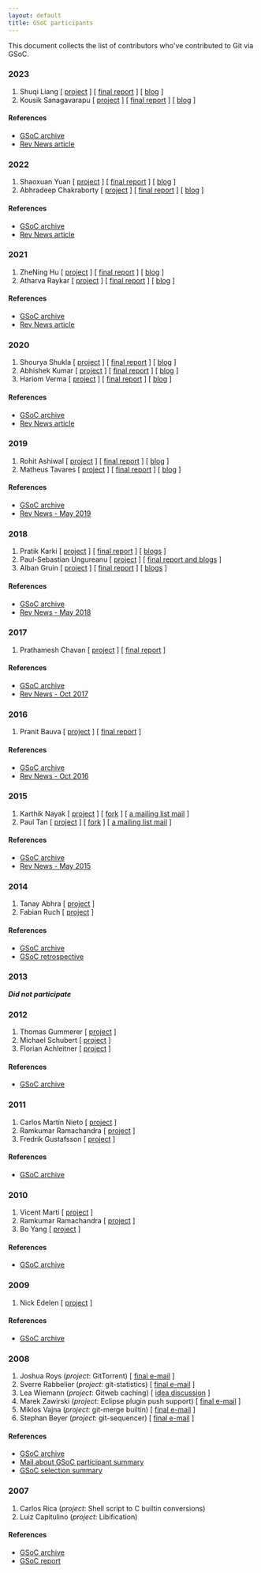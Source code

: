 ```yaml
---
layout: default
title: GSoC participants
---
```


This document collects the list of contributors who've contributed
to Git via GSoC.

<!-- [ [project]() ] [ [final report]() ] [ [blog]() ] -->

### 2023

1. Shuqi Liang [ [project](https://summerofcode.withgoogle.com/archive/2023/projects/Rkbc1Abe) ] [ [final report](https://cheskaqiqi.github.io/2023/08/22/Final/) ] [ [blog](https://cheskaqiqi.github.io/tags/GSoC/) ]
2. Kousik Sanagavarapu [ [project](https://summerofcode.withgoogle.com/archive/2023/projects/rck3kmq2) ]  [ [final report](https://five-sh.github.io/2023/08/26/the-final-report) ] [ [blog](https://five-sh.github.io/blog) ]

#### References

- [GSoC archive](https://summerofcode.withgoogle.com/archive/2023/organizations/git)
- [Rev News article](https://git.github.io/rev_news/2023/06/30/edition-100/)

### 2022

1. Shaoxuan Yuan [ [project](https://summerofcode.withgoogle.com/archive/2022/projects/hz4rcOUB) ] [ [final report](https://ffyuanda.github.io/blog/GSoC-final-blog/) ] [ [blog](https://ffyuanda.github.io/tags/#learn) ]
2. Abhradeep Chakraborty [ [project](https://summerofcode.withgoogle.com/archive/2022/projects/UPtA6qdf) ]  [ [final report](https://medium.com/@abhra303/gsoc-final-report-feaaacfae737) ] [ [blog](https://medium.com/@abhra303) ]

#### References

- [GSoC archive](https://summerofcode.withgoogle.com/archive/2022/organizations/git)
- [Rev News article](https://git.github.io/rev_news/2022/06/30/edition-88/)


### 2021

1. ZheNing Hu [ [project](https://summerofcode.withgoogle.com/archive/2021/projects/5443907994779648) ] [ [final report](https://github.com/adlternative/adlternative.github.io/blob/gh-pages/blogs/gsoc/GSOC-Git-Final-Blog.md) ] [ [blog](https://github.com/adlternative/adlternative.github.io/tree/gh-pages/blogs/gsoc/) ]
2. Atharva Raykar [ [project](https://summerofcode.withgoogle.com/archive/2021/projects/5071550033690624) ] [ [final report](https://github.com/tfidfwastaken/gitnotes/blob/main/final-report.md) ] [ [blog](https://github.com/tfidfwastaken/gitnotes/tree/main) ]

#### References

- [GSoC archive](https://summerofcode.withgoogle.com/archive/2021/organizations/6398200235163648)
- [Rev News article](https://git.github.io/rev_news/2021/05/27/edition-75/)


### 2020

1. Shourya Shukla [ [project](https://summerofcode.withgoogle.com/archive/2020/projects/4541259818991616) ] [ [final report](https://shouryashukla.blogspot.com/2020/08/the-final-report.html) ] [ [blog](https://shouryashukla.blogspot.com/search/label/GSoC) ]
2. Abhishek Kumar [ [project](https://summerofcode.withgoogle.com/archive/2020/projects/6510085276172288) ] [ [final report](https://github.com/abhishekkumar2718/GSoC20/blob/master/README.md) ] [ [blog](https://abhishekkumar2718.github.io/gsoc/) ]
3. Hariom Verma [ [project](https://summerofcode.withgoogle.com/archive/2020/projects/6123927484497920) ] [ [final report](https://harry-hov.github.io/blogs/posts/the-final-report) ] [ [blog](https://harry-hov.github.io/blogs/posts/) ]


#### References

- [GSoC archive](https://summerofcode.withgoogle.com/archive/2020/organizations/5445576591671296)
- [Rev News article](https://git.github.io/rev_news/2020/05/28/edition-63/)


### 2019

1. Rohit Ashiwal [ [project](https://summerofcode.withgoogle.com/archive/2019/projects/5390155215536128) ] [ [final report](https://web.archive.org/web/20210727190950/https://rashiwal.me/2019/final-report/) ] [ [blog](https://web.archive.org/web/20210515085551/https://rashiwal.me/) ]
2. Matheus Tavares [ [project](https://summerofcode.withgoogle.com/archive/2019/projects/4787791739748352) ] [ [final report](https://matheustavares.gitlab.io/posts/gsoc-final-report) ] [ [blog](https://matheustavares.gitlab.io/tags/git/) ]

#### References

- [GSoC archive](https://summerofcode.withgoogle.com/archive/2019/organizations/6548634445807616)
- [Rev News - May 2019](https://git.github.io/rev_news/2019/05/22/edition-51/)


### 2018

1. Pratik Karki [ [project](https://summerofcode.withgoogle.com/archive/2018/projects/5389615745728512) ] [ [final report](https://github.com/prertik/GSoC2018?tab=readme-ov-file) ] [ [blogs](https://prertik.github.io/categories/git/) ]
2. Paul-Sebastian Ungureanu [ [project](https://summerofcode.withgoogle.com/archive/2018/projects/6700324135895040) ] [ [final report and blogs](https://github.com/ungps/gsoc2018?tab=readme-ov-file) ]
3. Alban Gruin [ [project](https://summerofcode.withgoogle.com/archive/2018/projects/6165469845258240) ] [ [final report](https://github.com/agrn/gsoc2018?tab=readme-ov-file) ] [ [blogs](https://blog.pa1ch.fr/category/gsoc-2018.html) ]

#### References

- [GSoC archive](https://summerofcode.withgoogle.com/archive/2018/organizations/4840889583140864)
- [Rev News - May 2018](https://git.github.io/rev_news/2018/05/16/edition-39/)

### 2017

1. Prathamesh Chavan [ [project](https://summerofcode.withgoogle.com/archive/2017/projects/5434523185577984) ] [ [final report](https://docs.google.com/document/d/1RmUvJBf4x8TI71Fltg8xWP-s7zkhz3bGPyEJMgRx91Y/edit#heading=h.5r7i4cugqwi3) ]

#### References

- [GSoC archive](https://summerofcode.withgoogle.com/archive/2017/organizations/5061577619275776)
- [Rev News - Oct 2017](https://git.github.io/rev_news/2017/10/11/edition-32/)

### 2016

1. Pranit Bauva [ [project](https://summerofcode.withgoogle.com/archive/2016/projects/5595001820020736) ] [ [final report](https://docs.google.com/document/d/1Uir0a8cRYlWANuzoU4iTDtEvPukvtTJcC_dB3KJUgqM/edit#heading=h.mipx2w79za4f) ]

#### References

- [GSoC archive](https://summerofcode.withgoogle.com/archive/2016/organizations/5532648021688320#projects-list)
- [Rev News - Oct 2016](https://git.github.io/rev_news/2016/09/14/edition-19/)

### 2015

1. Karthik Nayak [ [project](https://www.google-melange.com/archive/gsoc/2015/orgs/git/projects/karthiknayak94.html) ] [ [fork](https://github.com/KarthikNayak/git) ] [ [a mailing list mail](https://public-inbox.org/git/553F7A50.1080907@gmail.com/) ] 
2. Paul Tan [ [project](https://www.google-melange.com/archive/gsoc/2015/orgs/git/projects/pyokagan.html) ] [ [fork](https://github.com/pyokagan/git) ] [ [a mailing list mail](https://public-inbox.org/git/CACRoPnQ5_r-26J4gBHc27KZt3X9KAU7eFkA3vz_GE6_dP-Uyug@mail.gmail.com/) ] 

#### References

- [GSoC archive](https://www.google-melange.com/archive/gsoc/2015/orgs/git)
- [Rev News - May 2015](https://git.github.io/rev_news/2015/05/13/edition-3/#other-news)

### 2014

1. Tanay Abhra [ [project](https://www.google-melange.com/archive/gsoc/2014/orgs/git/projects/tanayabh.html) ] <!-- [ [final report]() ] [ [blog]() ] ] -->
2. Fabian Ruch [ [project](https://www.google-melange.com/archive/gsoc/2014/orgs/git/projects/bafain.html) ] <!-- [ [final report]() ] [ [blog]() ] ] -->


#### References

- [GSoC archive](https://www.google-melange.com/archive/gsoc/2014/orgs/git)
- [GSoC retrospective](https://public-inbox.org/git/vpqsik1yg1l.fsf@anie.imag.fr/)


### 2013

***Did not participate***


### 2012

1. Thomas Gummerer [ [project](https://www.google-melange.com/archive/gsoc/2012/orgs/git/projects/tgummerer.html) ] <!-- [ [final report]() ] [ [blog]() ] ] -->
1. Michael Schubert [ [project](https://www.google-melange.com/archive/gsoc/2012/orgs/git/projects/schu.html) ] <!-- [ [final report]() ] [ [blog]() ] ] -->
1. Florian Achleitner [ [project](https://www.google-melange.com/archive/gsoc/2012/orgs/git/projects/flyingflo.html) ] <!-- [ [final report]() ] [ [blog]() ] ] -->

#### References

- [GSoC archive](https://www.google-melange.com/archive/gsoc/2012/orgs/git)


### 2011

1. Carlos Martín Nieto [ [project](https://www.google-melange.com/archive/gsoc/2011/orgs/git/projects/carlosmn.html) ] <!-- [ [final report]() ] [ [blog]() ] ] -->
1. Ramkumar Ramachandra [ [project](https://www.google-melange.com/archive/gsoc/2011/orgs/git/projects/artagnon.html) ] <!-- [ [final report]() ] [ [blog]() ] ] -->
1. Fredrik Gustafsson [ [project](https://www.google-melange.com/archive/gsoc/2011/orgs/git/projects/iveqy.html) ] <!-- [ [final report]() ] [ [blog]() ] ] -->


#### References

- [GSoC archive](https://www.google-melange.com/archive/gsoc/2011/orgs/git)


### 2010

1. Vicent Marti [ [project](https://www.google-melange.com/archive/gsoc/2010/orgs/git/projects/tanoku.html) ] <!-- [ [final report]() ] [ [blog]() ] ] -->
1. Ramkumar Ramachandra [ [project](https://www.google-melange.com/archive/gsoc/2010/orgs/git/projects/artagnon.html) ] <!-- [ [final report]() ] [ [blog]() ] ] -->
1. Bo Yang [ [project](https://www.google-melange.com/archive/gsoc/2010/orgs/git/projects/struggleyb.html) ] <!-- [ [final report]() ] [ [blog]() ] ] -->

#### References

- [GSoC archive](https://www.google-melange.com/archive/gsoc/2010/orgs/git)

### 2009

1. Nick Edelen [ [project](https://www.google-melange.com/archive/gsoc/2009/orgs/git/projects/sirnot.html) ] <!-- [ [final report]() ] [ [blog]() ] ] -->

#### References

- [GSoC archive](https://www.google-melange.com/archive/gsoc/2009/orgs/git)


### 2008

1. Joshua Roys (_project_: GitTorrent) [ [final e-mail](https://lore.kernel.org/git/48C05FB5.3010901@gmail.com/) ]
2. Sverre Rabbelier (_project_: git-statistics) [ [final e-mail](https://lore.kernel.org/git/bd6139dc0809041544o427356c9i40a28b1c182817eb@mail.gmail.com/) ]
3. Lea Wiemann (_project_: Gitweb caching) [ [idea discussion](https://lore.kernel.org/git/483C4CFF.2070101@gmail.com/#t) ]
4. Marek Zawirski (_project_: Eclipse plugin push support) [ [final e-mail](https://lore.kernel.org/git/48C564ED.7050402@gmail.com/) ]
5. Miklos Vajna (_project_: git-merge builtin) [ [final e-mail](https://lore.kernel.org/git/20080904225559.GP16514@genesis.frugalware.org/) ]
6. Stephan Beyer (_project_: git-sequencer) [ [final e-mail](https://lore.kernel.org/git/20080904223653.GA15170@leksak.fem-net/) ]

#### References

- [GSoC archive](https://developers.google.com/open-source/gsoc/2008?csw=1#git-development-community)
- [Mail about GSoC participant summary](https://lore.kernel.org/git/200809042315.58898.jnareb@gmail.com/)
- [GSoC selection summary](https://lore.kernel.org/git/20080422013201.GA4828@spearce.org/)


### 2007

1. Carlos Rica (_project_: Shell script to C builtin conversions)
2. Luiz Capitulino (_project_: Libification)

#### References

- [GSoC archive](https://developers.google.com/open-source/gsoc/2007?csw=1#git-development-community)
- [GSoC report](https://lore.kernel.org/git/20070903034201.GP18160@spearce.org/)
